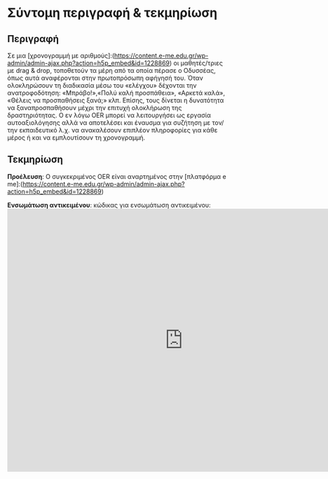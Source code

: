 # Σύντομη περιγραφή & τεκμηρίωση

## Περιγραφή
Σε μια [χρονογραμμή με αριθμούς]:(https://content.e-me.edu.gr/wp-admin/admin-ajax.php?action=h5p_embed&id=1228869) οι μαθητές/τριες με drag & drop, τοποθετούν τα μέρη από τα οποία πέρασε ο Οδυσσέας, 
όπως αυτά αναφέρονται στην πρωτοπρόσωπη αφήγησή του. Όταν ολοκληρώσουν τη διαδικασία μέσω του «ελέγχου» δέχονται την ανατροφοδότηση: «Μπράβο!»,«Πολύ καλή προσπάθεια», «Αρκετά καλά», 
«Θέλεις να προσπαθήσεις ξανά;» κλπ. Επίσης, τους δίνεται η δυνατότητα να ξαναπροσπαθήσουν μέχρι την επιτυχή ολοκλήρωση της δραστηριότητας. 
Ο εν λόγω OER μπορεί να λειτουργήσει ως εργασία αυτοαξιολόγησης αλλά να αποτελέσει και έναυσμα για συζήτηση με τον/την εκπαιδευτικό 
λ.χ. να ανακαλέσουν επιπλέον πληροφορίες για κάθε μέρος ή και να εμπλουτίσουν τη χρονογραμμή.

## Τεκμηρίωση
**Προέλευση**: Ο συγκεκριμένος OER είναι αναρτημένος στην [πλατφόρμα e me]:(https://content.e-me.edu.gr/wp-admin/admin-ajax.php?action=h5p_embed&id=1228869)

**Ενσωμάτωση αντικειμένου**: κώδικας για ενσωμάτωση αντικειμένου: <iframe src="https://content.e-me.edu.gr/wp-admin/admin-ajax.php?action=h5p_embed&id=1228869" width="800" height="600" frameborder="0" allowfullscreen="allowfullscreen"></iframe><script src="https://content.e-me.edu.gr/wp-content/plugins/h5p/h5p-php-library/js/h5p-resizer.js" charset="UTF-8"></script>
